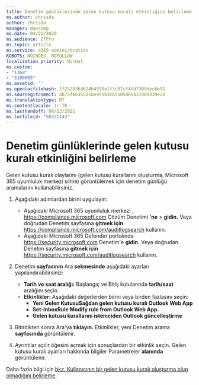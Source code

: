 ```yaml
---
title: Denetim günlüklerinde gelen kutusu kuralı etkinliğini belirleme
ms.author: chrisda
author: chrisda
manager: dansimp
ms.date: 04/21/2020
ms.audience: ITPro
ms.topic: article
ms.service: o365-administration
ROBOTS: NOINDEX, NOFOLLOW
localization_priority: Normal
ms.custom:
- "1368"
- "3100005"
ms.assetid: ''
ms.openlocfilehash: 1f252836d624b4550e1f3c87cf4fd7309dec6e91
ms.sourcegitcommit: ab75f66355116e995b3cb5505465b31989339e28
ms.translationtype: MT
ms.contentlocale: tr-TR
ms.lasthandoff: 08/13/2021
ms.locfileid: "58331143"
---
```

# <a name="identify-inbox-rule-activity-in-audit-logs"></a>Denetim günlüklerinde gelen kutusu kuralı etkinliğini belirleme

Gelen kutusu kuralı olaylarını (gelen kutusu kurallarını oluşturma, Microsoft 365 uyumluluk merkezi silme) görüntülemek için denetim günlüğü aramalarını kullanabilirsiniz.

1. Aşağıdaki adımlardan birini uygulayın:
   - Aşağıdaki Microsoft 365 uyumluluk merkezi , <https://compliance.microsoft.com> Çözüm Denetimi **'ne** \> **gidin.** Veya doğrudan Denetim sayfasına **gitmek için** <https://compliance.microsoft.com/auditlogsearch> kullanın.
   - Aşağıdaki Microsoft 365 Defender portalında <https://security.microsoft.com> Denetim'e **gidin.** Veya doğrudan Denetim sayfasına **gitmek için** <https://security.microsoft.com/auditlogsearch> kullanın.

2. Denetim **sayfasının** Ara **sekmesinde** aşağıdaki ayarları yapılandırabilirsiniz:
   - **Tarih ve saat aralığı:** Başlangıç ve Bitiş  kutularında **tarih/saat** aralığını seçin.
   - **Etkinlikler:** Aşağıdaki değerlerden birini veya birden fazlasını seçin:
     - **Yeni Gelen KutusuSağdan gelen kutusu kuralı Outlook Web App**
     - **Set-InboxRule Modify rule from Outlook Web App.**
     - **Gelen kutusu kurallarını istemciden Outlook güncelleştirme**

3. Bitirdikten sonra Ara'ya **tıklayın.** Etkinlikler, yeni Denetim arama **sayfasında** görüntülenir.

4. Ayrıntılar açılır öğesini açmak için sonuçlardan bir etkinlik seçin. Gelen kutusu kuralı ayarları hakkında bilgiler Parametreler **alanında** görüntülenir.

Daha fazla bilgi için [bkz. Kullanıcının bir gelen kutusu kuralı oluşturma olup olmadığını belirleme](https://docs.microsoft.com/microsoft-365/compliance/auditing-troubleshooting-scenarios#determine-if-a-user-created-an-inbox-rule).
